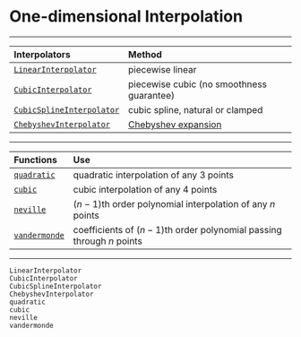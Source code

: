 # One-dimensional Interpolation

------

Interpolators | Method
 :-- | :--
[`LinearInterpolator`](@ref) | piecewise linear
[`CubicInterpolator`](@ref) | piecewise cubic (no smoothness guarantee)
[`CubicSplineInterpolator`](@ref) | cubic spline, natural or clamped
[`ChebyshevInterpolator`](@ref) | [Chebyshev expansion](chebyshev.md)

------

Functions | Use
 :-- | :--
[`quadratic`](@ref) | quadratic interpolation of any 3 points
[`cubic`](@ref) | cubic interpolation of any 4 points
[`neville`](@ref) | $(n-1)$th order polynomial interpolation of any $n$ points
[`vandermonde`](@ref) | coefficients of $(n-1)$th order polynomial passing through $n$ points

------

```@docs
LinearInterpolator
CubicInterpolator
CubicSplineInterpolator
ChebyshevInterpolator
quadratic
cubic
neville
vandermonde
```
